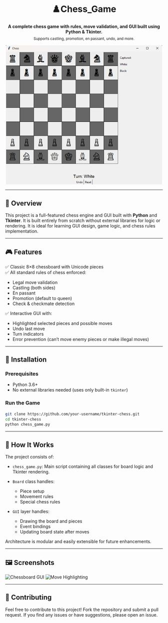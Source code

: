 
<h1 align="center">♟️Chess_Game</h1>

<p align="center">
  <b>A complete chess game with rules, move validation, and GUI built using Python & Tkinter.</b><br>
  <sub>Supports castling, promotion, en passant, undo, and more.</sub>
</p>

<p align="center">
  <img src="images/screenshot1.png" width="500" alt="Main Board Screenshot"/>
</p>

---

## 🎯 Overview

This project is a full-featured chess engine and GUI built with **Python** and **Tkinter**. It is built entirely from scratch without external libraries for logic or rendering. It is ideal for learning GUI design, game logic, and chess rules implementation.

---

## 🎮 Features

✅ Classic 8×8 chessboard with Unicode pieces  
✅ All standard rules of chess enforced:
- Legal move validation
- Castling (both sides)
- En passant
- Promotion (default to queen)
- Check & checkmate detection

✅ Interactive GUI with:
- Highlighted selected pieces and possible moves
- Undo last move
- Turn indicators
- Error prevention (can’t move enemy pieces or make illegal moves)

---

## 🚀 Installation

### Prerequisites
- Python 3.6+
- No external libraries needed (uses only built-in `tkinter`)

### Run the Game
```bash
git clone https://github.com/your-username/tkinter-chess.git
cd tkinter-chess
python chess_game.py
````

---

## 🧩 How It Works

The project consists of:

* `chess_game.py`: Main script containing all classes for board logic and Tkinter rendering.
* `Board` class handles:

  * Piece setup
  * Movement rules
  * Special chess rules
* `GUI` layer handles:

  * Drawing the board and pieces
  * Event bindings
  * Updating board state after moves

Architecture is modular and easily extensible for future enhancements.

---

## 🖼 Screenshots

<p float="left">
  <img src="images/screenshot2.png" width="45%" alt="Chessboard GUI">
  <img src="images/screenshot3.png" width="45%" alt="Move Highlighting">
</p>

---

## 🤝 Contributing

Feel free to contribute to this project! Fork the repository and submit a pull request. If you find any issues or have suggestions, please open an issue.


